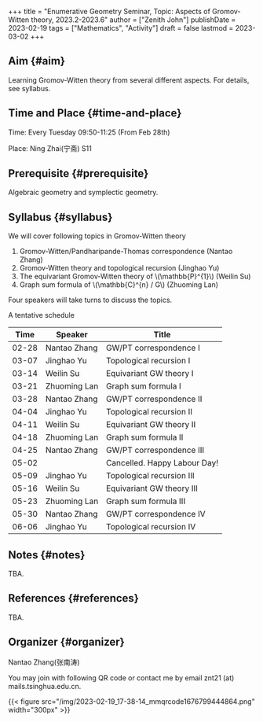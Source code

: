 +++
title = "Enumerative Geometry Seminar, Topic: Aspects of Gromov-Witten theory, 2023.2-2023.6"
author = ["Zenith John"]
publishDate = 2023-02-19
tags = ["Mathematics", "Activity"]
draft = false
lastmod = 2023-03-02
+++

## Aim {#aim}

Learning Gromov-Witten theory from several different aspects. For details, see syllabus.


## Time and Place {#time-and-place}

Time: Every Tuesday 09:50-11:25 (From Feb 28th)

Place: Ning Zhai(宁斋) S11


## Prerequisite {#prerequisite}

Algebraic geometry and symplectic geometry.


## Syllabus {#syllabus}

We will cover following topics in Gromov-Witten theory

1.  Gromov-Witten/Pandharipande-Thomas correspondence (Nantao Zhang)
2.  Gromov-Witten theory and topological recursion (Jinghao Yu)
3.  The equivariant Gromov-Witten theory of \\(\mathbb{P}^{1}\\) (Weilin Su)
4.  Graph sum formula of \\(\mathbb{C}^{n} / G\\) (Zhuoming Lan)

Four speakers will take turns to discuss the topics.

A tentative schedule

| Time  | Speaker      | Title                        |
|-------|--------------|------------------------------|
| 02-28 | Nantao Zhang | GW/PT correspondence I       |
| 03-07 | Jinghao Yu   | Topological recursion I      |
| 03-14 | Weilin Su    | Equivariant GW theory I      |
| 03-21 | Zhuoming Lan | Graph sum formula I          |
| 03-28 | Nantao Zhang | GW/PT correspondence II      |
| 04-04 | Jinghao Yu   | Topological recursion II     |
| 04-11 | Weilin Su    | Equivariant GW theory II     |
| 04-18 | Zhuoming Lan | Graph sum formula II         |
| 04-25 | Nantao Zhang | GW/PT correspondence III     |
| 05-02 |              | Cancelled. Happy Labour Day! |
| 05-09 | Jinghao Yu   | Topological recursion III    |
| 05-16 | Weilin Su    | Equivariant GW theory III    |
| 05-23 | Zhuoming Lan | Graph sum formula III        |
| 05-30 | Nantao Zhang | GW/PT correspondence IV      |
| 06-06 | Jinghao Yu   | Topological recursion IV     |


## Notes {#notes}

TBA.


## References {#references}

TBA.


## Organizer {#organizer}

Nantao Zhang(张南涛)

You may join with following QR code or contact me by email znt21 (at) mails.tsinghua.edu.cn.

{{< figure src="/img/2023-02-19_17-38-14_mmqrcode1676799444864.png" width="300px" >}}
